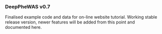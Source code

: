 ### DeepPheWAS v0.7
Finalised example code and data for on-line website tutorial. Working stable release version, newer features will be added from this point and documented here.
